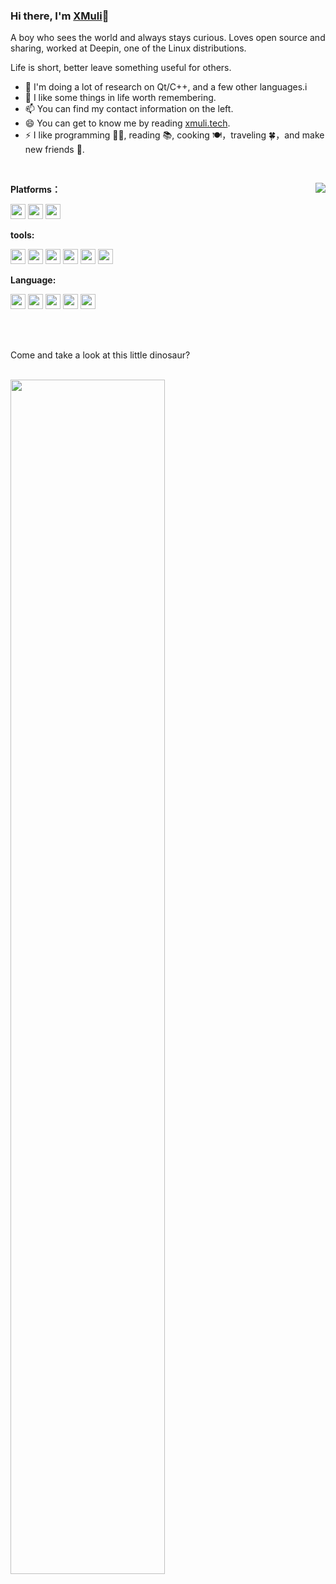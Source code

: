 ### Hi there, I'm [XMuli](https://xmuli.tech)👋
A boy who sees the world and always stays curious. Loves open source and sharing, worked at Deepin, one of the Linux distributions.  

Life is short, better leave something useful for others.


- 🔭 I'm doing a lot of research on Qt/C++, and a few other languages.i
- 🌱 I like some things in life worth remembering.
- 📫 You can find my contact information on the left.
- 😄 You can get to know me by reading [xmuli.tech](https://xmuli.tech).
- ⚡ I like programming 👨‍💻, reading 📚, cooking 🍽，traveling 🍀，and make new friends 🙈.

<br>

<a href="https://github.com/XMuli"><img align="right" src="https://github-readme-stats-git-masterrstaa-rickstaa.vercel.app/api?username=XMuli&count_private=true&show_icons=true"/></a>

**Platforms：**

<code><img src="https://cdn.jsdelivr.net/gh/XMuli/xmuliPic@pic/2020/linux.svg" width="24"/></code> <code><img src="https://cdn.jsdelivr.net/gh/XMuli/xmuliPic@pic/2020/mac.svg" width="24"/></code> <code><img src="https://cdn.jsdelivr.net/gh/XMuli/xmuliPic@pic/2020/Windows.svg" width="24"/></code>

**tools:**

<code><img src="https://cdn.jsdelivr.net/gh/XMuli/xmuliPic@pic/2020/qtcreator.svg" width="24"/></code> <code><img src="https://cdn.jsdelivr.net/gh/XMuli/xmuliPic@pic/2020/vs.svg" width="24"/></code> <code><img src="https://cdn.jsdelivr.net/gh/XMuli/xmuliPic@pic/2020/vscode.svg" width="24"/></code> <code><img src="https://cdn.jsdelivr.net/gh/XMuli/xmuliPic@pic/2020/vim-gtk.svg" width="24"/></code> <code><img src="https://cdn.jsdelivr.net/gh/XMuli/xmuliPic@pic/2020/git.svg" width="24"/></code> <code><img src="https://cdn.jsdelivr.net/gh/XMuli/xmuliPic@pic/2020/gnu.svg" width="24"/></code>

**Language:**

<code><img src="https://cdn.jsdelivr.net/gh/XMuli/xmuliPic@pic/2020/c%20(3).svg" width="24"/></code> <code><img src="https://cdn.jsdelivr.net/gh/XMuli/xmuliPic@pic/2020/icons8-c++.svg" width="24"/></code> <code><img src="https://cdn.jsdelivr.net/gh/XMuli/xmuliPic@pic/2020/Sql%20Server.svg" width="24"/></code> <code><img src="https://cdn.jsdelivr.net/gh/XMuli/xmuliPic@pic/2020/rust.svg" width="24"/></code> <code><img src="https://cdn.jsdelivr.net/gh/XMuli/xmuliPic@pic/2020/HTML.svg" width="24"/></code>

<br>

<br>

Come and take a look at this little dinosaur?

<br>
<img align="left" src="https://cdn.jsdelivr.net/gh/XMuli/xmuliPic@pic/2020/dino.gif" width="70%"/>
